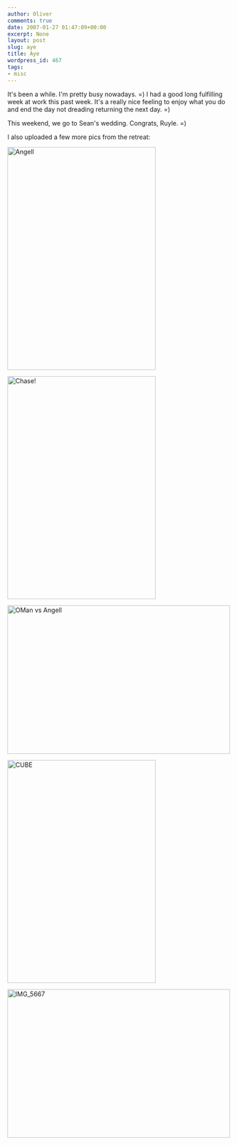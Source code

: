 ```yaml
---
author: Oliver
comments: true
date: 2007-01-27 01:47:09+00:00
excerpt: None
layout: post
slug: aye
title: Aye
wordpress_id: 467
tags:
- misc
---
```


It's been a while.  I'm pretty busy nowadays. =)  I had a good long fulfilling week at work this past week.  It's a really nice feeling to enjoy what you do and end the day not dreading returning the next day. =)

This weekend, we go to Sean's wedding.  Congrats, Ruyle. =)

I also uploaded a few more pics from the retreat:

<a href="http://www.flickr.com/photos/owiber/370350984/" title="Photo Sharing"><img src="https://farm1.static.flickr.com/187/370350984_5e3b902e7c.jpg" width="333" height="500" alt="Angell" /></a>

<a href="http://www.flickr.com/photos/owiber/370341271/" title="Photo Sharing"><img src="https://farm1.static.flickr.com/144/370341271_d85a10a15a.jpg" width="333" height="500" alt="Chase!" /></a>

<a href="http://www.flickr.com/photos/owiber/370343530/" title="Photo Sharing"><img src="https://farm1.static.flickr.com/157/370343530_a274a7de31.jpg" width="500" height="333" alt="OMan vs Angell" /></a>

<a href="http://www.flickr.com/photos/owiber/370349066/" title="Photo Sharing"><img src="https://farm1.static.flickr.com/186/370349066_255e17bd39.jpg" width="333" height="500" alt="CUBE" /></a>

<a href="http://www.flickr.com/photos/owiber/370352576/" title="Photo Sharing"><img src="https://farm1.static.flickr.com/163/370352576_6b11838e16.jpg" width="500" height="333" alt="IMG_5667" /></a>